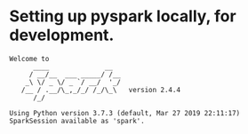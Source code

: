 # Setting up pyspark locally, for development.


```
Welcome to
      ____              __
     / __/__  ___ _____/ /__
    _\ \/ _ \/ _ `/ __/  '_/
   /__ / .__/\_,_/_/ /_/\_\   version 2.4.4
      /_/

Using Python version 3.7.3 (default, Mar 27 2019 22:11:17)
SparkSession available as 'spark'.
```
